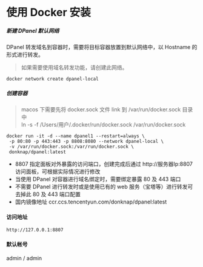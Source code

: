 # 使用 Docker 安装

##### 新建 DPanel 默认网络

DPanel 转发域名到容器时，需要将目标容器放置到默认网络中，以 Hostname 的形式进行转发。

> 如果需要使用域名转发功能，请创建此网络。

```
docker network create dpanel-local
```

##### 创建容器

> macos 下需要先将 docker.sock 文件 link 到 /var/run/docker.sock 目录中 \
> ln -s -f /Users/用户/.docker/run/docker.sock /var/run/docker.sock

```
docker run -it -d --name dpanel1 --restart=always \
 -p 80:80 -p 443:443 -p 8808:8080 --network dpanel-local \
 -v /var/run/docker.sock:/var/run/docker.sock \
 donknap/dpanel:latest
```

- 8807 指定面板对外暴露的访问端口，创建完成后通过 http://服务器Ip:8807 访问面板，可根据实际情况进行修改
- 当使用 DPanel 对容器进行域名绑定时，需要绑定暴露 80 及 443 端口
- 不需要 DPanel 进行转发时或是使用已有的 web 服务（宝塔等）进行转发可去掉此 80 及 443 端口配置
- 国内镜像地址 ccr.ccs.tencentyun.com/donknap/dpanel:latest

#### 访问地址

```
http://127.0.0.1:8807
```

#### 默认帐号 

admin / admin


